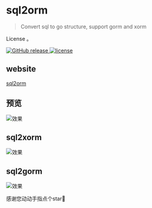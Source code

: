 # sql2orm

> Convert sql to go structure, support gorm and xorm

License
。

<a href="https://github.com/mazezen/sql2orm/releases">
    <img src="https://img.shields.io/github/release/sql2orm/releases.svg" alt="GitHub release">
  </a>
   <a href="https://github.com/mazezen/sql2orm/blob/master/LICENSE">
    <img src="https://img.shields.io/github/license/mashape/apistatus.svg" alt="license">
  </a>

## website
<a href="sql2orm.caixiaoxin.cn" target="_blank">sql2orm</a>

## 预览
![效果](./images/one.png)

## sql2xorm
![效果](./images/one2.png)

## sql2gorm
![效果](./images/one3.png)


感谢您动动手指点个star🌟

